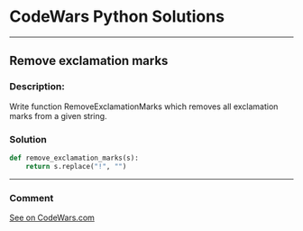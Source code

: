 # CodeWars Python Solutions

---

## Remove exclamation marks


### Description:

Write function RemoveExclamationMarks which removes all exclamation marks from a given string.


### Solution


```Python
def remove_exclamation_marks(s):
    return s.replace("!", "")
```

---
### Comment



[See on CodeWars.com](https://www.codewars.com/users/ITRonin)

